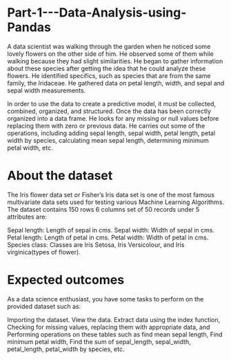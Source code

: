 # Part-1---Data-Analysis-using-Pandas
 

A data scientist was walking through the garden when he noticed some lovely flowers on the other side of him. He observed some of them while walking because they had slight similarities. He began to gather information about these species after getting the idea that he could analyze these flowers. He identified specifics, such as species that are from the same family, the Iridaceae. He gathered data on petal length, width, and sepal and sepal width measurements.

In order to use the data to create a predictive model, it must be collected, combined, organized, and structured. Once the data has been correctly organized into a data frame. He looks for any missing or null values before replacing them with zero or previous data. He carries out some of the operations, including adding sepal length, sepal width, petal length, petal width by species, calculating mean sepal length, determining minimum petal width, etc.

# About the dataset

The Iris flower data set or Fisher’s Iris data set is one of the most famous multivariate data sets used for testing various Machine Learning Algorithms. The dataset contains 150 rows  6 columns set of 50 records under 5 attributes are:

Sepal length: Length of sepal in cms. 
Sepal width: Width of sepal in cms. 
Petal length: Length of petal in cms.
Petal width: Width of petal in cms.
Species class: Classes are Iris Setosa, Iris Versicolour, and Iris virginica(types of flower).

# Expected outcomes

As a data science enthusiast, you have some tasks to perform on the provided dataset such as: 

Importing the dataset. 
View the data.
Extract data using the index function, 
Checking for missing values, replacing them with appropriate data, and 
Performing operations on these tables such as find mean sepal length, 
Find minimum petal width, 
Find the sum of sepal_length, sepal_width, petal_length, petal_width by species, etc.
